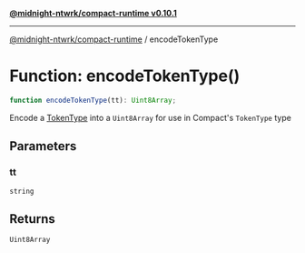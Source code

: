 [**@midnight-ntwrk/compact-runtime v0.10.1**](../README.md)

***

[@midnight-ntwrk/compact-runtime](../globals.md) / encodeTokenType

# Function: encodeTokenType()

```ts
function encodeTokenType(tt): Uint8Array;
```

Encode a [TokenType](../type-aliases/TokenType.md) into a `Uint8Array` for use in Compact's
`TokenType` type

## Parameters

### tt

`string`

## Returns

`Uint8Array`
